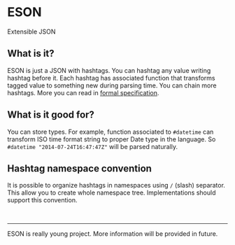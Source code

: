 ESON
====

Extensible JSON

What is it?
-----------

ESON is just a JSON with hashtags. You can hashtag any value writing hashtag
before it. Each hashtag has associated function that transforms tagged
value to something new during parsing time. You can chain more hashtags.
More you can read in [formal specification](specification.txt).

What is it good for?
--------------------

You can store types. For example, function associated to `#datetime` can
transform ISO time format string to proper Date type in the language.
So `#datetime "2014-07-24T16:47:47Z"` will be parsed naturally.

Hashtag namespace convention
-------------------------

It is possible to organize hashtags in namespaces using `/` (slash) separator.
This allow you to create whole namespace tree. Implementations should support
this convention.

&nbsp;

-------------------------------------------------------------------------------

ESON is really young project. More information will be provided in future.
